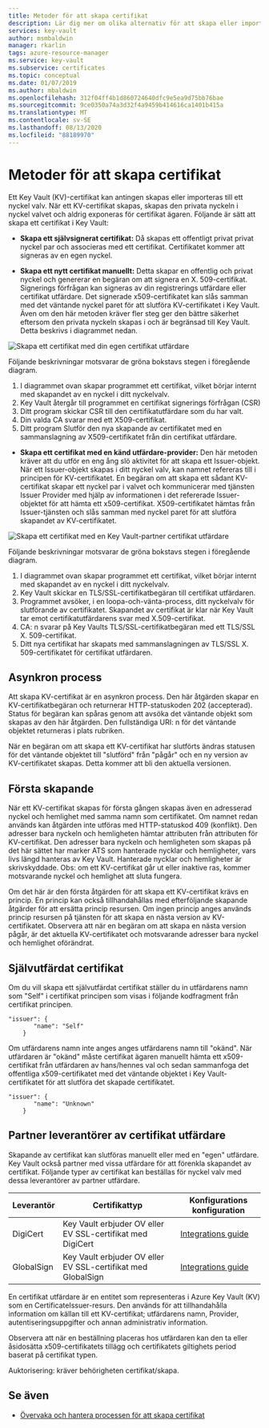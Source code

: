 ```yaml
---
title: Metoder för att skapa certifikat
description: Lär dig mer om olika alternativ för att skapa eller importera ett Key Vault certifikat i Azure Key Vault. Det finns flera sätt att skapa ett Key Vault-certifikat.
services: key-vault
author: msmbaldwin
manager: rkarlin
tags: azure-resource-manager
ms.service: key-vault
ms.subservice: certificates
ms.topic: conceptual
ms.date: 01/07/2019
ms.author: mbaldwin
ms.openlocfilehash: 312f04ff4b1d860724640dfc9e5ea9d75bb76bae
ms.sourcegitcommit: 9ce0350a74a3d32f4a9459b414616ca1401b415a
ms.translationtype: MT
ms.contentlocale: sv-SE
ms.lasthandoff: 08/13/2020
ms.locfileid: "88189970"
---
```

# <a name="certificate-creation-methods"></a>Metoder för att skapa certifikat

 Ett Key Vault (KV)-certifikat kan antingen skapas eller importeras till ett nyckel valv. När ett KV-certifikat skapas, skapas den privata nyckeln i nyckel valvet och aldrig exponeras för certifikat ägaren. Följande är sätt att skapa ett certifikat i Key Vault:  

-   **Skapa ett självsignerat certifikat:** Då skapas ett offentligt privat privat nyckel par och associeras med ett certifikat. Certifikatet kommer att signeras av en egen nyckel.  

-    **Skapa ett nytt certifikat manuellt:** Detta skapar en offentlig och privat nyckel och genererar en begäran om att signera en X. 509-certifikat. Signerings förfrågan kan signeras av din registrerings utfärdare eller certifikat utfärdare. Det signerade x509-certifikatet kan slås samman med det väntande nyckel paret för att slutföra KV-certifikatet i Key Vault. Även om den här metoden kräver fler steg ger den bättre säkerhet eftersom den privata nyckeln skapas i och är begränsad till Key Vault. Detta beskrivs i diagrammet nedan.  

![Skapa ett certifikat med din egen certifikat utfärdare](../media/certificate-authority-1.png)  

Följande beskrivningar motsvarar de gröna bokstavs stegen i föregående diagram.

1. I diagrammet ovan skapar programmet ett certifikat, vilket börjar internt med skapandet av en nyckel i ditt nyckelvalv.
2. Key Vault återgår till programmet en certifikat signerings förfrågan (CSR)
3. Ditt program skickar CSR till den certifikatutfärdare som du har valt.
4. Din valda CA svarar med ett X509-certifikat.
5. Ditt program Slutför den nya skapande av certifikatet med en sammanslagning av X509-certifikatet från din certifikat utfärdare.

-   **Skapa ett certifikat med en känd utfärdare-provider:** Den här metoden kräver att du utför en eng ång slö aktivitet för att skapa ett Issuer-objekt. När ett Issuer-objekt skapas i ditt nyckel valv, kan namnet refereras till i principen för KV-certifikatet. En begäran om att skapa ett sådant KV-certifikat skapar ett nyckel par i valvet och kommunicerar med tjänsten Issuer Provider med hjälp av informationen i det refererade Issuer-objektet för att hämta ett x509-certifikat. X509-certifikatet hämtas från Issuer-tjänsten och slås samman med nyckel paret för att slutföra skapandet av KV-certifikatet.  

![Skapa ett certifikat med en Key Vault-partner certifikat utfärdare](../media/certificate-authority-2.png)  

Följande beskrivningar motsvarar de gröna bokstavs stegen i föregående diagram.

1. I diagrammet ovan skapar programmet ett certifikat, vilket börjar internt med skapandet av en nyckel i ditt nyckelvalv.
2. Key Vault skickar en TLS/SSL-certifikatbegäran till certifikat utfärdaren.
3. Programmet avsöker, i en loopa-och-vänta-process, ditt nyckelvalv för slutförande av certifikatet. Skapandet av certifikat är klar när Key Vault tar emot certifikatutfärdarens svar med X.509-certifikat.
4. CA: n svarar på Key Vaults TLS/SSL-certifikatbegäran med ett TLS/SSL X. 509-certifikat.
5. Ditt nya certifikat har skapats med sammanslagningen av TLS/SSL X. 509-certifikatet för certifikat utfärdaren.

## <a name="asynchronous-process"></a>Asynkron process
Att skapa KV-certifikat är en asynkron process. Den här åtgärden skapar en KV-certifikatbegäran och returnerar HTTP-statuskoden 202 (accepterad). Status för begäran kan spåras genom att avsöka det väntande objekt som skapas av den här åtgärden. Den fullständiga URI: n för det väntande objektet returneras i plats rubriken.  

När en begäran om att skapa ett KV-certifikat har slutförts ändras statusen för det väntande objektet till "slutförd" från "pågår" och en ny version av KV-certifikatet skapas. Detta kommer att bli den aktuella versionen.  

## <a name="first-creation"></a>Första skapande
 När ett KV-certifikat skapas för första gången skapas även en adresserad nyckel och hemlighet med samma namn som certifikatet. Om namnet redan används kan åtgärden inte utföras med HTTP-statuskod 409 (konflikt).
Den adresser bara nyckeln och hemligheten hämtar attributen från attributen för KV-certifikat. Den adresser bara nyckeln och hemligheten som skapas på det här sättet har marker ATS som hanterade nycklar och hemligheter, vars livs längd hanteras av Key Vault. Hanterade nycklar och hemligheter är skrivskyddade. Obs: om ett KV-certifikat går ut eller inaktive ras, kommer motsvarande nyckel och hemlighet att sluta fungera.  

 Om det här är den första åtgärden för att skapa ett KV-certifikat krävs en princip.  En princip kan också tillhandahållas med efterföljande skapande åtgärder för att ersätta princip resursen. Om ingen princip anges används princip resursen på tjänsten för att skapa en nästa version av KV-certifikatet. Observera att när en begäran om att skapa en nästa version pågår, är det aktuella KV-certifikatet och motsvarande adresser bara nyckel och hemlighet oförändrat.  

## <a name="self-issued-certificate"></a>Självutfärdat certifikat
 Om du vill skapa ett självutfärdat certifikat ställer du in utfärdarens namn som "Self" i certifikat principen som visas i följande kodfragment från certifikat principen.  

```  
"issuer": {  
       "name": "Self"  
    }  

```  

 Om utfärdarens namn inte anges anges utfärdarens namn till "okänd". När utfärdaren är "okänd" måste certifikat ägaren manuellt hämta ett x509-certifikat från utfärdaren av hans/hennes val och sedan sammanfoga det offentliga x509-certifikatet med det väntande objektet i Key Vault-certifikatet för att slutföra det skapade certifikatet.

```  
"issuer": {  
       "name": "Unknown"  
    }  

```  

## <a name="partnered-ca-providers"></a>Partner leverantörer av certifikat utfärdare
Skapande av certifikat kan slutföras manuellt eller med en "egen" utfärdare. Key Vault också partner med vissa utfärdare för att förenkla skapandet av certifikat. Följande typer av certifikat kan beställas för nyckel valv med dessa leverantörer av partner utfärdare.  

|Leverantör|Certifikattyp|Konfigurations konfiguration  
|--------------|----------------------|------------------|  
|DigiCert|Key Vault erbjuder OV eller EV SSL-certifikat med DigiCert| [Integrations guide](https://docs.digicert.com/certificate-tools/azure-key-vault-integration-guide/)
|GlobalSign|Key Vault erbjuder OV eller EV SSL-certifikat med GlobalSign| [Integrations guide](https://support.globalsign.com/digital-certificates/digital-certificate-installation/generating-and-importing-certificate-microsoft-azure-key-vault)

 En certifikat utfärdare är en entitet som representeras i Azure Key Vault (KV) som en CertificateIssuer-resurs. Den används för att tillhandahålla information om källan till ett KV-certifikat; utfärdarens namn, Provider, autentiseringsuppgifter och annan administrativ information.

Observera att när en beställning placeras hos utfärdaren kan den ta eller åsidosätta x509-certifikatets tillägg och certifikatets giltighets period baserat på certifikat typen.  

 Auktorisering: kräver behörigheten certifikat/skapa.

## <a name="see-also"></a>Se även

 - [Övervaka och hantera processen för att skapa certifikat](create-certificate-scenarios.md)
